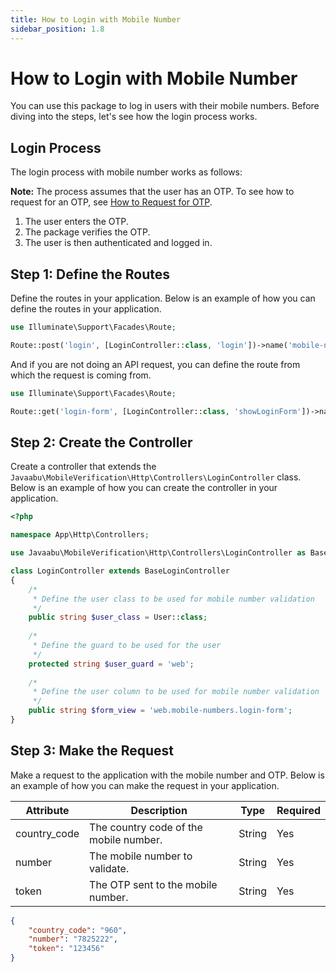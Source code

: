 ```yaml
---
title: How to Login with Mobile Number
sidebar_position: 1.8
---
```


# How to Login with Mobile Number
You can use this package to log in users with their mobile numbers. Before diving into the steps, let's see how the login process works.

## Login Process
The login process with mobile number works as follows:

**Note:** The process assumes that the user has an OTP. To see how to request for an OTP, see [How to Request for OTP](how-to-request-otp.md).
1. The user enters the OTP.
2. The package verifies the OTP.
3. The user is then authenticated and logged in.

## Step 1: Define the Routes
Define the routes in your application. Below is an example of how you can define the routes in your application.

```php
use Illuminate\Support\Facades\Route;

Route::post('login', [LoginController::class, 'login'])->name('mobile-numbers.login');
```

And if you are not doing an API request, you can define the route from which the request is coming from.
```php
use Illuminate\Support\Facades\Route;

Route::get('login-form', [LoginController::class, 'showLoginForm'])->name('mobile-numbers.login.show');
```

## Step 2: Create the Controller
Create a controller that extends the `Javaabu\MobileVerification\Http\Controllers\LoginController` class. Below is an example of how you can create the controller in your application.

```php
<?php

namespace App\Http\Controllers;

use Javaabu\MobileVerification\Http\Controllers\LoginController as BaseLoginController;

class LoginController extends BaseLoginController
{
    /*
     * Define the user class to be used for mobile number validation
     */
    public string $user_class = User::class;
    
    /*
     * Define the guard to be used for the user
     */
    protected string $user_guard = 'web';
    
    /*
     * Define the user column to be used for mobile number validation
     */
    public string $form_view = 'web.mobile-numbers.login-form';
}
```

## Step 3: Make the Request
Make a request to the application with the mobile number and OTP. Below is an example of how you can make the request in your application.

| Attribute | Description | Type   | Required |
| --- | --- |--------| --- |
| country_code | The country code of the mobile number. | String | Yes |
| number | The mobile number to validate. | String | Yes |
| token | The OTP sent to the mobile number. | String | Yes |

```json
{
    "country_code": "960",
    "number": "7825222",
    "token": "123456"
}
```




